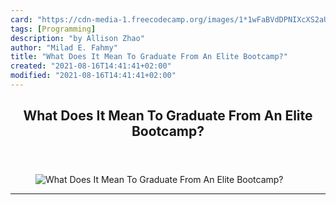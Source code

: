 ```yaml
---
card: "https://cdn-media-1.freecodecamp.org/images/1*1wFaBVdDPNIXcXS2aU2rSg.jpeg"
tags: [Programming]
description: "by Allison Zhao"
author: "Milad E. Fahmy"
title: "What Does It Mean To Graduate From An Elite Bootcamp?"
created: "2021-08-16T14:41:41+02:00"
modified: "2021-08-16T14:41:41+02:00"
---
```

<div class="site-wrapper">
<main id="site-main" class="site-main outer">
<div class="inner">
<article class="post-full post tag-programming tag-coding tag-life-lessons tag-bootcamp tag-development ">
<header class="post-full-header">
<h1 class="post-full-title">What Does It Mean To Graduate From An Elite Bootcamp?</h1>
</header>
<figure class="post-full-image">
<picture>
<source media="(max-width: 700px)" sizes="1px" srcset="data:image/gif;base64,R0lGODlhAQABAIAAAAAAAP///yH5BAEAAAAALAAAAAABAAEAAAIBRAA7 1w">
<source media="(min-width: 701px)" sizes="(max-width: 800px) 400px,
(max-width: 1170px) 700px,
1400px" srcset="https://cdn-media-1.freecodecamp.org/images/1*1wFaBVdDPNIXcXS2aU2rSg.jpeg 300w,
https://cdn-media-1.freecodecamp.org/images/1*1wFaBVdDPNIXcXS2aU2rSg.jpeg 600w,
https://cdn-media-1.freecodecamp.org/images/1*1wFaBVdDPNIXcXS2aU2rSg.jpeg 1000w,
https://cdn-media-1.freecodecamp.org/images/1*1wFaBVdDPNIXcXS2aU2rSg.jpeg 2000w">
<img onerror="this.style.display='none'" src="https://cdn-media-1.freecodecamp.org/images/1*1wFaBVdDPNIXcXS2aU2rSg.jpeg" alt="What Does It Mean To Graduate From An Elite Bootcamp?">
</picture>
</figure>
<section class="post-full-content">
<div class="post-content medium-migrated-article">
</div>
<hr>
</section>
</article>
</div>
</main>
</div>
<!-- Google Tag Manager (noscript) -->
<!-- End Google Tag Manager (noscript) -->
